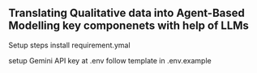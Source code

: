 ## Translating Qualitative data into Agent-Based Modelling key componenets with help of LLMs

Setup steps
install requirement.ymal

setup Gemini API key at .env follow template in .env.example
